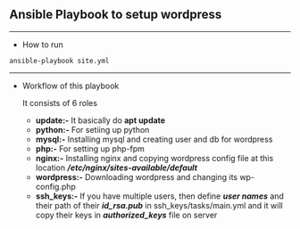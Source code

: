 ## Ansible Playbook to setup wordpress
---
- How to run
```
ansible-playbook site.yml
```
--- 

- Workflow of this playbook

   It consists of 6 roles
   - **update:-**   It basically do **apt update**
   - **python:-**   For setiing up python
   - **mysql:-**    Installing mysql and creating user and db for wordpress
   - **php:-**      For setting up php-fpm
   - **nginx:-**    Installing nginx and copying wordpress config file at this location ***/etc/nginx/sites-available/default***
   - **wordpress:-**   Downloading wordpress and changing its wp-config.php
   - **ssh_keys:-**   If you have multiple users, then define ***user names*** and their path of their ***id_rsa.pub*** in ssh_keys/tasks/main.yml and it will copy their keys in ***authorized_keys*** file on server   
